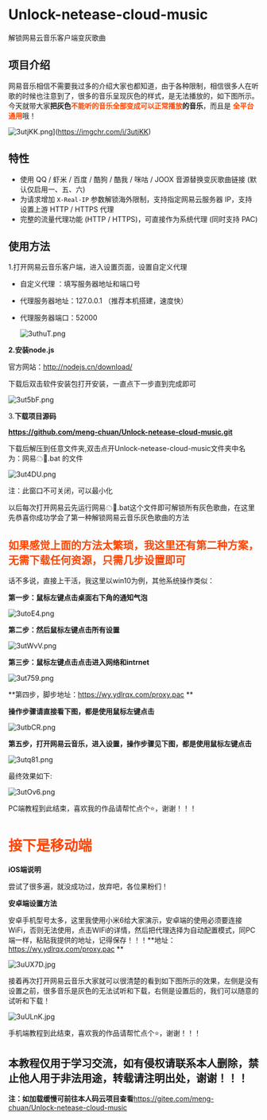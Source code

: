 # Unlock-netease-cloud-music

解锁网易云音乐客户端变灰歌曲

## 项目介绍

网易音乐相信不需要我过多的介绍大家也都知道，由于各种限制，相信很多人在听歌的时候也注意到了，很多的音乐呈现灰色的样式，是无法播放的，如下图所示。今天就带大家**把灰色**<span style="color:orangered;font-weight:bold;">不能听的音乐全部变成可以正常播放</span>**的音乐**，而且是 <span style="color:orangered;font-weight:bold;">全平台通用</span>哦！

![3utjKK.png](https://s2.ax1x.com/2020/02/21/3utjKK.png)](https://imgchr.com/i/3utjKK)

## 特性

- 使用 QQ / 虾米 / 百度 / 酷狗 / 酷我 / 咪咕 / JOOX 音源替换变灰歌曲链接 (默认仅启用一、五、六)
- 为请求增加 `X-Real-IP` 参数解锁海外限制，支持指定网易云服务器 IP，支持设置上游 HTTP / HTTPS 代理
- 完整的流量代理功能 (HTTP / HTTPS)，可直接作为系统代理 (同时支持 PAC)

## 使用方法

1.打开网易云音乐客户端，进入设置页面，设置自定义代理

- 自定义代理 ：填写服务器地址和端口号

- 代理服务器地址：127.0.0.1 （推荐本机搭建，速度快）

- 代理服务器端口：52000

  ![3uthuT.png](https://s2.ax1x.com/2020/02/21/3uthuT.png)

**2.安装node.js**

官方网站：http://nodejs.cn/download/

下载后双击软件安装包打开安装，一直点下一步直到完成即可

![3ut5bF.png](https://s2.ax1x.com/2020/02/21/3ut5bF.png)

3.**下载项目源码**

**https://github.com/meng-chuan/Unlock-netease-cloud-music.git**

下载后解压到任意文件夹,双击点开Unlock-netease-cloud-music文件夹中名为：网易☁🎵.bat 的文件

![3ut4DU.png](https://s2.ax1x.com/2020/02/21/3ut4DU.png)

注：此窗口不可关闭，可以最小化

以后每次打开网易云先运行网易☁🎵.bat这个文件即可解锁所有灰色歌曲，在这里先恭喜你成功学会了第一种解锁网易云音乐灰色歌曲的方法

## <span style="color:orangered;font-weight:bold;">如果感觉上面的方法太繁琐，我这里还有第二种方案，无需下载任何资源，只需几步设置即可</span>

话不多说，直接上干活，我这里以win10为例，其他系统操作类似：

**第一步：鼠标左键点击桌面右下角的通知气泡**

![3utoE4.png](https://s2.ax1x.com/2020/02/21/3utoE4.png)

**第二步：然后鼠标左键点击所有设置**

![3utWvV.png](https://s2.ax1x.com/2020/02/21/3utWvV.png)

**第三步：鼠标左键点击点击进入网络和intrnet**

![3ut759.png](https://s2.ax1x.com/2020/02/21/3ut759.png)

**第四步，脚步地址：https://wy.ydlrqx.com/proxy.pac **

**操作步骤请直接看下图，都是使用鼠标左键点击**

![3utbCR.png](https://s2.ax1x.com/2020/02/21/3utbCR.png)

**第五步，打开网易云音乐，进入设置，操作步骤见下图，都是使用鼠标左键点击**

![3utq81.png](https://s2.ax1x.com/2020/02/21/3utq81.png)

最终效果如下:

![3utOv6.png](https://s2.ax1x.com/2020/02/21/3utOv6.png)

PC端教程到此结束，喜欢我的作品请帮忙点个⭐，谢谢！！！

#  <span style="color:orangered;font-weight:bold;">接下是移动端</span>

**iOS端说明**

尝试了很多遍，就没成功过，放弃吧，各位果粉们！

**安卓端设置方法**

安卓手机型号太多，这里我使用小米6给大家演示，安卓端的使用必须要连接WiFi，否则无法使用，点击WIFi的详情，然后把代理选择为自动配置模式，同PC端一样，粘贴我提供的地址，记得保存！！！**地址：https://wy.ydlrqx.com/proxy.pac **

![3uUX7D.jpg](https://s2.ax1x.com/2020/02/21/3uUX7D.jpg)

接着再次打开网易云音乐大家就可以很清楚的看到如下图所示的效果，左侧是没有设置之前，很多音乐是灰色的无法试听和下载，右侧是设置后的，我们可以随意的试听和下载！

![3uULnK.jpg](https://s2.ax1x.com/2020/02/21/3uULnK.jpg)

手机端教程到此结束，喜欢我的作品请帮忙点个⭐，谢谢！！！

## 本教程仅用于学习交流，如有侵权请联系本人删除，禁止他人用于非法用途，转载请注明出处，谢谢！！！

**注：如加载缓慢可前往本人码云项目查看**https://gitee.com/meng-chuan/Unlock-netease-cloud-music